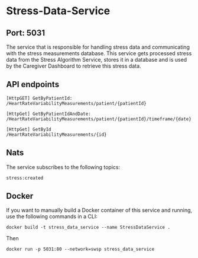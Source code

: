 # Stress-Data-Service
## Port: 5031
The service that is responsible for handling stress data and communicating with the stress measurements database.
This service gets processed stress data from the Stress Algorithm Service, stores it in a database and is used by the Caregiver Dashboard to retrieve this stress data.
## API endpoints
```
[HttpGET] GetByPatientId:
/HeartRateVariabilityMeasurements/patient/{patientId}

[HttpGet] GetByPatientIdAndDate:
/HeartRateVariabilityMeasurements/patient/{patientId}/timeframe/{date}

[HttpGet] GetById
/HeartRateVariabilityMeasurements/{id}
```
## Nats
The service subscribes to the following topics:
```
stress:created
```
## Docker
If you want to manually build a Docker container of this service and running, use the following commands in a CLI:
```
docker build -t stress_data_service --name StressDataService .
```
Then
```
docker run -p 5031:80 --network=swsp stress_data_service
```
